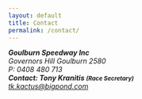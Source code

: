 ```yaml
---
layout: default
title: Contact
permalink: /contact/
---
```


<address>
  <strong>Goulburn Speedway Inc</strong><br>
  Governors Hill Goulburn 2580<br>
  P: 0408 480 713
</address>

<address>
  <strong>Contact: Tony Kranitis <small>(Race Secretary)</small></strong><br>
  <a href="mailto:tk.kactus@bigpond.com?subject=Speedway Enquiry">tk.kactus@bigpond.com</a>
</address>

